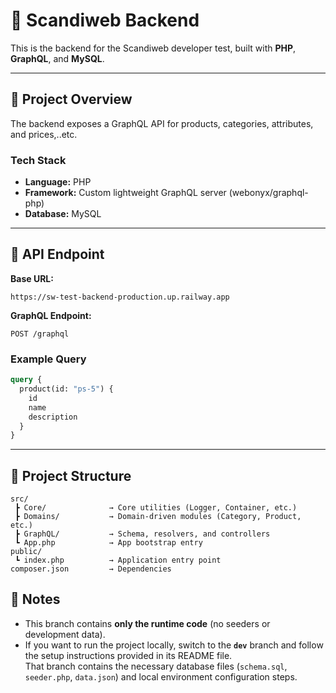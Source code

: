 # 🧩 Scandiweb Backend

This is the backend for the Scandiweb developer test, built with **PHP**, **GraphQL**, and **MySQL**.

---

## 🚀 Project Overview

The backend exposes a GraphQL API for products, categories, attributes, and prices,..etc.

### Tech Stack

- **Language:** PHP
- **Framework:** Custom lightweight GraphQL server (webonyx/graphql-php)
- **Database:** MySQL

---

## 📡 API Endpoint

**Base URL:**

```
https://sw-test-backend-production.up.railway.app
```

**GraphQL Endpoint:**

```
POST /graphql
```

### Example Query

```graphql
query {
  product(id: "ps-5") {
    id
    name
    description
  }
}
```

---

## 📂 Project Structure

```
src/
 ┣ Core/              → Core utilities (Logger, Container, etc.)
 ┣ Domains/           → Domain-driven modules (Category, Product, etc.)
 ┣ GraphQL/           → Schema, resolvers, and controllers
 ┗ App.php            → App bootstrap entry
public/
 ┗ index.php          → Application entry point
composer.json         → Dependencies
```

## 🧠 Notes

- This branch contains **only the runtime code** (no seeders or development data).
- If you want to run the project locally, switch to the **`dev`** branch and follow the setup instructions provided in its README file.  
  That branch contains the necessary database files (`schema.sql`, `seeder.php`, `data.json`) and local environment configuration steps.
